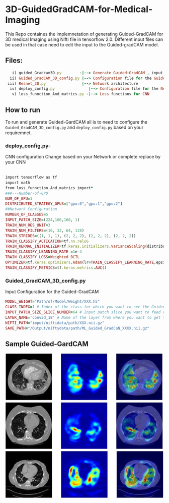 # 3D-GuidedGradCAM-for-Medical-Imaging
This Repo containes the implemnetation of generating Guided-GradCAM for 3D medical Imaging using Nifti file in tensorflow 2.0. Different input files can be used in that case need to edit the input to the Guided-gradCAM model.

## Files:
```ruby  
   i) guided_Gradcam3D.py        -|--> Generate Guided-GradCAM , input and output nifti data
  ii) Guided_GradCAM_3D_config.py |--> Configuration file for the Guided-GradCAM, Modify based on your need
 iii) Resnet_3D.py                |--> Network architecture
  iv) deploy_config.py               |--> Configuration file for the Network, Modify based on your need
   v) loss_funnction_And_matrics.py -|--> Loss functions for CNN
```     
## How to run

To run and generate Guided-GardCAM all is to need to configure the `Guided_GradCAM_3D_config.py` and `deploy_config.py`  based on your requiremnet.

### deploy_config.py-
CNN configuration Change based on your Network or complete replace by your CNN
```ruby

import tensorflow as tf
import math
from loss_funnction_And_matrics import*
###---Number-of-GPU
NUM_OF_GPU=1
DISTRIIBUTED_STRATEGY_GPUS=["gpu:0","gpu:1","gpu:2"]
##Network Configuration
NUMBER_OF_CLASSES=5
INPUT_PATCH_SIZE=(224,160,160, 1)
TRAIN_NUM_RES_UNIT=3
TRAIN_NUM_FILTERS=(16, 32, 64, 128)
TRAIN_STRIDES=((1, 1, 1), (2, 2, 2), (2, 2, 2), (2, 2, 2))
TRAIN_CLASSIFY_ACTICATION=tf.nn.relu6
TRAIN_KERNAL_INITIALIZER=tf.keras.initializers.VarianceScaling(distribution='uniform')
TRAIN_CLASSIFY_LEARNING_RATE =1e-4
TRAIN_CLASSIFY_LOSS=Weighted_BCTL
OPTIMIZER=tf.keras.optimizers.Adam(lr=TRAIN_CLASSIFY_LEARNING_RATE,epsilon=1e-5)
TRAIN_CLASSIFY_METRICS=tf.keras.metrics.AUC()
```

### Guided_GradCAM_3D_config.py
Input Configuration for the Guided-GradCAM
```ruby
MODEL_WEIGHT="Path/of/Model/Weight/XXX.h5"
CLASS_INDEX=1 # Index of the class for which you want to see the Guided-gradcam
INPUT_PATCH_SIZE_SLICE_NUMBER=64 # Input patch slice you want to feed at a time
LAYER_NAME='conv3d_18' # Name of the layer from where you want to get the Guided-GradCAM
NIFTI_PATH="imput/niftidata/path/XXX.nii.gz"
SAVE_PATH="/Output/niftydata/path/ML_Guided_GradCaN_XXXX.nii.gz"
```

## Sample Guided-GardCAM

![SAMPLE Guided-GradCAM1](https://github.com/fitushar/3D-GuidedGradCAM-for-Medical-Imaging/blob/master/figures/example1.PNG)
![SAMPLE Guided-GradCAM2](https://github.com/fitushar/3D-GuidedGradCAM-for-Medical-Imaging/blob/master/figures/example2.PNG)
![SAMPLE Guided-GradCAM3](https://github.com/fitushar/3D-GuidedGradCAM-for-Medical-Imaging/blob/master/figures/example3.PNG)
